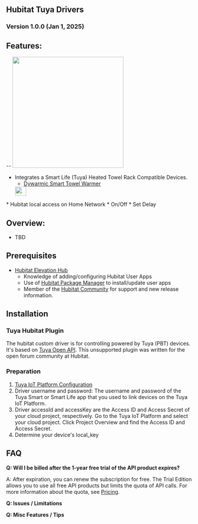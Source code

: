 ## Hubitat Tuya Drivers

### Version 1.0.0 (Jan 1, 2025) 

## Features:
-- 
<img src="http://raw.githubusercontent.com/KurtSanders/Hubitat-Smart-Life/refs/heads/main/Images/Dywarmic%20Warmer%20Top%20Down.jpg" width="300" height="300" />

* Integrates a Smart Life (Tuya) Heated Towel Rack Compatible Devices.
	* [Dywarmic Smart Towel Warmer](https://www.dywarmic.com/)  <a href="https://www.amazon.com/Dywarmic-Smart-Towel-Warmer-Coolbreeze/dp/B0D9Y8DSMS" target="_blank">
  <img src="http://raw.githubusercontent.com/KurtSanders/Hubitat-Smart-Life/refs/heads/main/Images/amazon-link-logo.jpg" width="30" height="25" />
 </a>
* Hubitat local access on Home Network
* On/Off
* Set Delay

## Overview:

* TBD

## Prerequisites 
* [Hubitat Elevation Hub](https://hubitat.com/)
	* Knowledge of adding/configuring Hubitat User Apps  
	* Use of [Hubitat Package Manager](https://hubitatpackagemanager.hubitatcommunity.com/installing.html) to install/update user apps
	* Member of the [Hubitat Community](https://community.hubitat.com/) for support and new release information.

## Installation
### Tuya Hubitat Plugin

The hubitat custom driver is for controlling powered by Tuya (PBT) devices. It's based on [Tuya Open API](https://developer.tuya.com/en/docs/cloud/?_source=2e646f88eae60b7eb595e94fc3866975). This unsupported plugin was written for the open forum community at Hubitat.

### Preparation

1. [Tuya IoT Platform Configuration](https://github.com/tuya/tuya-homebridge/wiki/Tuya-IoT-Platform-Configuration-Guide-Using-Smart-Home-PaaS?_source=d8fba44feeef4757f7f22a14c2295f3f)
2. Driver username and password: The username and password of the Tuya Smart or Smart Life app that you used to link devices on the Tuya IoT Platform.
3. Driver accessId and accessKey are the Access ID and Access Secret of your cloud project, respectively. Go to the Tuya IoT Platform and select your cloud project. Click Project Overview and find the Access ID and Access Secret.
4. Determine your device's local_key

## FAQ

**Q: Will I be billed after the 1-year free trial of the API product expires?**

A: After expiration, you can renew the subscription for free. The Trial Edition allows you to use all free API products but limits the quota of API calls. For more information about the quota, see [Pricing](https://developer.tuya.com/en/docs/iot/membership-service?id=K9m8k45jwvg9j&_source=bb1b5b405f43ab2b3c7a7cb9ca95773d).

**Q: Issues / Limitations** 

**Q: Misc Features / Tips**

